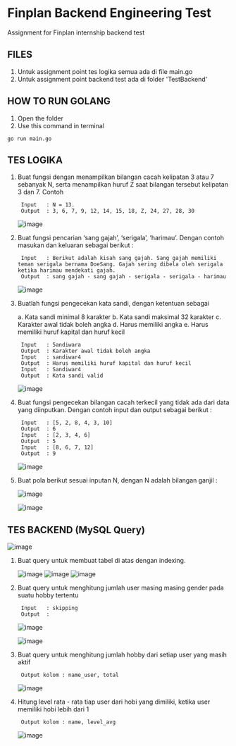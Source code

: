 # Finplan Backend Engineering Test
Assignment for Finplan internship backend test

## FILES
1. Untuk assignment point tes logika semua ada di file main.go
2. Untuk assignment point backend test ada di folder 'TestBackend'


## HOW TO RUN GOLANG 
1. Open the folder
2. Use this command in terminal
  ```
  go run main.go
  ```


## TES LOGIKA

1. Buat fungsi dengan menampilkan bilangan cacah kelipatan 3 atau 7 sebanyak N, serta menampilkan huruf Z saat bilangan tersebut kelipatan 3 dan 7. Contoh

        Input	: N = 13.
        Output	: 3, 6, 7, 9, 12, 14, 15, 18, Z, 24, 27, 28, 30
 
     ![image](https://github.com/RaihanAthallah/finplan-backend-test/assets/72775603/f6af2fd4-407c-4144-88d4-60641f469f5e)

2. Buat fungsi pencarian ‘sang gajah’, ‘serigala’, ‘harimau’.
Dengan contoh masukan dan keluaran sebagai berikut :

        Input	: Berikut adalah kisah sang gajah. Sang gajah memiliki teman serigala bernama DoeSang. Gajah sering dibela oleh serigala ketika harimau mendekati gajah.
        Output	: sang gajah - sang gajah - serigala - serigala - harimau
 
     ![image](https://github.com/RaihanAthallah/finplan-backend-test/assets/72775603/ea76bcc5-9725-4a9f-8a30-9a094de8c8e9)
     
3. Buatlah fungsi pengecekan kata sandi, dengan ketentuan sebagai 

    a. Kata sandi minimal 8 karakter
    b. Kata sandi maksimal 32 karakter
    c. Karakter awal tidak boleh angka
    d. Harus memiliki angka
    e. Harus memiliki huruf kapital dan huruf kecil


        Input	: 5andiwara
        Output	: Karakter awal tidak boleh angka
        Input	: sandiwar4
        Output	: Harus memiliki huruf kapital dan huruf kecil
        Input	: Sandiwar4
        Output	: Kata sandi valid
 
     ![image](https://github.com/RaihanAthallah/finplan-backend-test/assets/72775603/124eb06e-2a5f-4004-be75-6759313ccd2a)
     
     
4. Buat fungsi pengecekan bilangan cacah terkecil yang tidak ada dari data yang diinputkan. Dengan contoh input dan output sebagai berikut : 

        Input	: [5, 2, 8, 4, 3, 10]
        Output	: 6
        Input	: [2, 3, 4, 6]
        Output	: 5
        Input	: [8, 6, 7, 12]
        Output	: 9
 
    ![image](https://github.com/RaihanAthallah/finplan-backend-test/assets/72775603/2a9e4ef6-04f1-405e-b28d-395dc10d805c)
     
     
5. Buat pola berikut sesuai inputan N, dengan N adalah bilangan ganjil : 

      ![image](https://github.com/RaihanAthallah/finplan-backend-test/assets/72775603/5d930026-cc38-4fa7-a568-e98633ad6aa0)
 
    ![image](https://github.com/RaihanAthallah/finplan-backend-test/assets/72775603/f5df9496-de55-4a54-b56a-a107fb3d8869)

## TES BACKEND (MySQL Query)

![image](https://github.com/RaihanAthallah/finplan-backend-test/assets/72775603/839bbc58-9506-4459-b2a5-5a171b0214ba)

1. Buat query untuk membuat tabel di atas dengan indexing.

     ![image](https://github.com/RaihanAthallah/finplan-backend-test/assets/72775603/140875a2-a11d-41d6-a804-aa5a200edf04)
     ![image](https://github.com/RaihanAthallah/finplan-backend-test/assets/72775603/70552b25-3caa-4f6f-adbb-473c221492b5)
     ![image](https://github.com/RaihanAthallah/finplan-backend-test/assets/72775603/3fd6e96c-6a94-4217-be7c-06952771e5ac)


2. Buat query untuk menghitung jumlah user masing masing gender pada suatu hobby tertentu

        Input	: skipping
        Output	: 
      ![image](https://github.com/RaihanAthallah/finplan-backend-test/assets/72775603/3c5ee06e-e6e9-4b0c-9459-b69088f82875)

 
     ![image](https://github.com/RaihanAthallah/finplan-backend-test/assets/72775603/973f72e7-ae38-4d91-bc95-dbce1ec98d87)
     
3. Buat query untuk menghitung jumlah hobby dari setiap user yang masih aktif

        Output kolom : name_user, total
 
     ![image](https://github.com/RaihanAthallah/finplan-backend-test/assets/72775603/51df53a5-2ccc-4c1f-94b8-a20763a3e9ae)
     
     
4. Hitung level rata - rata tiap user dari hobi yang dimiliki, ketika user memiliki hobi lebih dari 1 

        Output kolom : name, level_avg
 
   ![image](https://github.com/RaihanAthallah/finplan-backend-test/assets/72775603/1cb86bfe-46b2-4568-944e-337db953a7cb)
     
